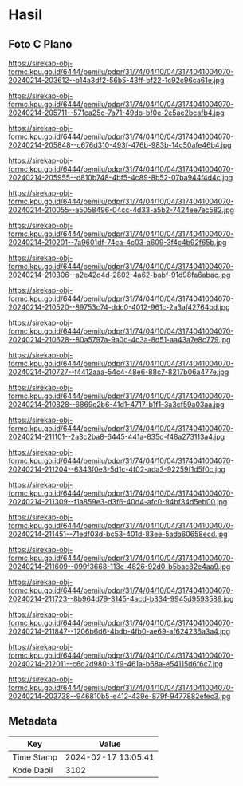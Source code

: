 # Hasil

## Foto C Plano

https://sirekap-obj-formc.kpu.go.id/6444/pemilu/pdpr/31/74/04/10/04/3174041004070-20240214-203612--b14a3df2-56b5-43ff-bf22-1c92c96ca61e.jpg

https://sirekap-obj-formc.kpu.go.id/6444/pemilu/pdpr/31/74/04/10/04/3174041004070-20240214-205711--571ca25c-7a71-49db-bf0e-2c5ae2bcafb4.jpg

https://sirekap-obj-formc.kpu.go.id/6444/pemilu/pdpr/31/74/04/10/04/3174041004070-20240214-205848--c676d310-493f-476b-983b-14c50afe46b4.jpg

https://sirekap-obj-formc.kpu.go.id/6444/pemilu/pdpr/31/74/04/10/04/3174041004070-20240214-205955--d810b748-4bf5-4c89-8b52-07ba944f4d4c.jpg

https://sirekap-obj-formc.kpu.go.id/6444/pemilu/pdpr/31/74/04/10/04/3174041004070-20240214-210055--a5058496-04cc-4d33-a5b2-7424ee7ec582.jpg

https://sirekap-obj-formc.kpu.go.id/6444/pemilu/pdpr/31/74/04/10/04/3174041004070-20240214-210201--7a9601df-74ca-4c03-a609-3f4c4b92f65b.jpg

https://sirekap-obj-formc.kpu.go.id/6444/pemilu/pdpr/31/74/04/10/04/3174041004070-20240214-210306--a2e42d4d-2802-4a62-babf-91d98fa6abac.jpg

https://sirekap-obj-formc.kpu.go.id/6444/pemilu/pdpr/31/74/04/10/04/3174041004070-20240214-210520--89753c74-ddc0-4012-961c-2a3af42764bd.jpg

https://sirekap-obj-formc.kpu.go.id/6444/pemilu/pdpr/31/74/04/10/04/3174041004070-20240214-210628--80a5797a-9a0d-4c3a-8d51-aa43a7e8c779.jpg

https://sirekap-obj-formc.kpu.go.id/6444/pemilu/pdpr/31/74/04/10/04/3174041004070-20240214-210727--f4412aaa-54c4-48e6-88c7-8217b06a477e.jpg

https://sirekap-obj-formc.kpu.go.id/6444/pemilu/pdpr/31/74/04/10/04/3174041004070-20240214-210828--6869c2b6-41d1-4717-b1f1-3a3cf59a03aa.jpg

https://sirekap-obj-formc.kpu.go.id/6444/pemilu/pdpr/31/74/04/10/04/3174041004070-20240214-211101--2a3c2ba8-6445-441a-835d-f48a273113a4.jpg

https://sirekap-obj-formc.kpu.go.id/6444/pemilu/pdpr/31/74/04/10/04/3174041004070-20240214-211204--6343f0e3-5d1c-4f02-ada3-92259f1d5f0c.jpg

https://sirekap-obj-formc.kpu.go.id/6444/pemilu/pdpr/31/74/04/10/04/3174041004070-20240214-211309--f1a859e3-d3f6-40d4-afc0-94bf34d5eb00.jpg

https://sirekap-obj-formc.kpu.go.id/6444/pemilu/pdpr/31/74/04/10/04/3174041004070-20240214-211451--71edf03d-bc53-401d-83ee-5ada60658ecd.jpg

https://sirekap-obj-formc.kpu.go.id/6444/pemilu/pdpr/31/74/04/10/04/3174041004070-20240214-211609--099f3668-113e-4826-92d0-b5bac82e4aa9.jpg

https://sirekap-obj-formc.kpu.go.id/6444/pemilu/pdpr/31/74/04/10/04/3174041004070-20240214-211723--8b964d79-3145-4acd-b334-9945d9593589.jpg

https://sirekap-obj-formc.kpu.go.id/6444/pemilu/pdpr/31/74/04/10/04/3174041004070-20240214-211847--1206b6d6-4bdb-4fb0-ae69-af624236a3a4.jpg

https://sirekap-obj-formc.kpu.go.id/6444/pemilu/pdpr/31/74/04/10/04/3174041004070-20240214-212011--c6d2d980-31f9-461a-b68a-e54115d6f6c7.jpg

https://sirekap-obj-formc.kpu.go.id/6444/pemilu/pdpr/31/74/04/10/04/3174041004070-20240214-203738--946810b5-e412-439e-879f-9477882efec3.jpg


## Metadata

| Key        | Value               |
| ---------- | ------------------- |
| Time Stamp | 2024-02-17 13:05:41 |
| Kode Dapil | 3102                |



